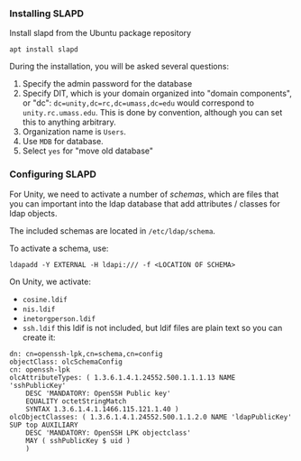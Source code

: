 ### Installing SLAPD ###

Install slapd from the Ubuntu package repository

```
apt install slapd
```

During the installation, you will be asked several questions:

1. Specify the admin password for the database
1. Specify DIT, which is your domain organized into "domain components", or "dc": `dc=unity,dc=rc,dc=umass,dc=edu` would correspond to `unity.rc.umass.edu`. This is done by convention, although you can set this to anything arbitrary.
1. Organization name is `Users`.
1. Use `MDB` for database.
1. Select `yes` for "move old database"

### Configuring SLAPD ###

For Unity, we need to activate a number of *schemas*, which are files that you can important into the ldap database that add attributes / classes for ldap objects.

The included schemas are located in `/etc/ldap/schema`.  

To activate a schema, use:
```
ldapadd -Y EXTERNAL -H ldapi:/// -f <LOCATION OF SCHEMA>
```

On Unity, we activate:

* `cosine.ldif`
* `nis.ldif`
* `inetorgperson.ldif`
* `ssh.ldif` this ldif is not included, but ldif files are plain text so you can create it:

```
dn: cn=openssh-lpk,cn=schema,cn=config
objectClass: olcSchemaConfig
cn: openssh-lpk
olcAttributeTypes: ( 1.3.6.1.4.1.24552.500.1.1.1.13 NAME 'sshPublicKey'
    DESC 'MANDATORY: OpenSSH Public key'
    EQUALITY octetStringMatch
    SYNTAX 1.3.6.1.4.1.1466.115.121.1.40 )
olcObjectClasses: ( 1.3.6.1.4.1.24552.500.1.1.2.0 NAME 'ldapPublicKey' SUP top AUXILIARY
    DESC 'MANDATORY: OpenSSH LPK objectclass'
    MAY ( sshPublicKey $ uid )
    )
```